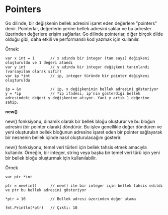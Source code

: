 # Pointers

Go dilinde, bir değişkenin bellek adresini işaret eden değerlere "pointers" denir. Pointerlar, değerlerin yerine bellek adresini saklar ve bu adresler üzerinden değerlere erişim sağlarlar. Go dilinde pointerlar, diğer birçok dilde olduğu gibi, daha etkili ve performanslı kod yazmak için kullanılır.

Örnek:

```
var x int = 1       // x adında bir integer (tam sayı) değişkeni oluşturuldu ve 1 değeri atandı
var y int           // y adında bir integer değişkeni tanımlandı (varsayılan olarak sıfır)
var ip *int         // ip, integer türünde bir pointer değişkeni oluşturuldu

ip = &x             // ip, x değişkeninin bellek adresini gösteriyor
y = *ip             // *ip ifadesi, ip'nin gösterdiği bellek adresindeki değeri y değişkenine atıyor. Yani y artık 1 değerine sahip.
```

**new()**

new() fonksiyonu, dinamik olarak bir bellek bloğu oluşturur ve bu bloğun adresini (bir pointer olarak) döndürür. Bu işlev genellikle değer döndüren ve yeni oluşturulan bellek bloğunun adresine işaret eden bir pointer sağlayarak bir nesnenin bellek içinde nasıl oluşturulacağını gösterir.

new() fonksiyonu, temel veri türleri için bellek tahsis etmek amacıyla kullanılır. Örneğin, bir integer, string veya başka bir temel veri türü için yeni bir bellek bloğu oluşturmak için kullanılabilir.

Örnek
```
var ptr *int

ptr = new(int)      // new() ile bir integer için bellek tahsis edildi ve ptr bu bellek adresini gösteriyor

*ptr = 10           // Bellek adresi üzerinden değer atama

fmt.Println(*ptr)   // Çıktı: 10
```